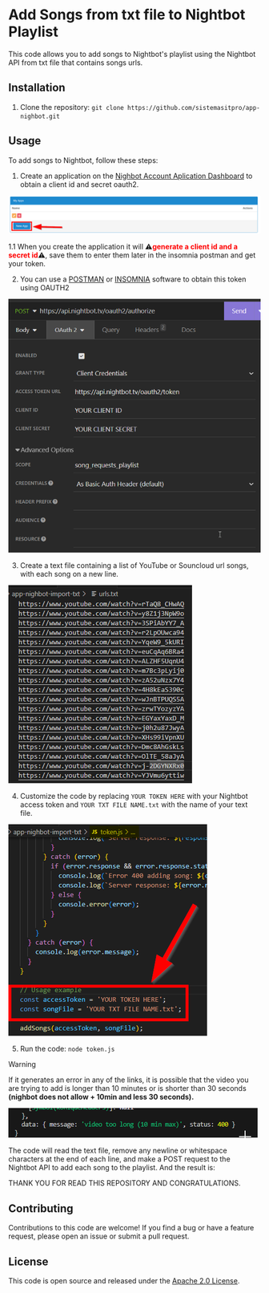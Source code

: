 # Add Songs from txt file to Nightbot Playlist

This code allows you to add songs to Nightbot's playlist using the Nightbot API from txt file that contains songs urls.

## Installation

1. Clone the repository: `git clone https://github.com/sistemasitpro/app-nighbot.git`

## Usage

To add songs to Nightbot, follow these steps:

1. Create an application on the [Nighbot Account Aplication Dashboard](https://nightbot.tv/account/applications) to obtain a client id and secret oauth2.

![Alt text](images/image-4.png)

  1.1 When you create the application it will ⚠️<span style="color:red">**generate a client id and a secret id**</span>⚠️, save them to enter them later in the insomnia postman and get your token.

2. You can use a [POSTMAN](https://www.postman.com/) or [INSOMNIA](https://insomnia.rest/) software to obtain this token using OAUTH2

![Alt text](images/image.png)

3. Create a text file containing a list of YouTube or Souncloud url songs, with each song on a new line.

![Alt text](images/image-1.png)

4. Customize the code by replacing `YOUR TOKEN HERE` with your Nightbot access token and `YOUR TXT FILE NAME.txt` with the name of your text file.

![Alt text](images/image-2.png)

5. Run the code: `node token.js`
> [!WARNING] 
> If it generates an error in any of the links, it is possible that the video you are trying to add is longer than 10 minutes or is shorter than 30 seconds **(nighbot does not allow + 10min and less 30 seconds).**

![Alt text](images/image-5.png)

The code will read the text file, remove any newline or whitespace characters at the end of each line, and make a POST request to the Nightbot API to add each song to the playlist.
And the result is:


THANK YOU FOR READ THIS REPOSITORY AND CONGRATULATIONS.
## Contributing

Contributions to this code are welcome! If you find a bug or have a feature request, please open an issue or submit a pull request.

## License

This code is open source and released under the [Apache 2.0 License](LICENSE).